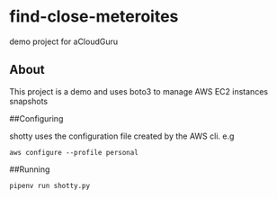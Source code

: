 # find-close-meteroites
demo project for aCloudGuru

## About

This project is a demo and uses boto3 to manage AWS EC2 instances snapshots


##Configuring

shotty uses the configuration file created by the AWS cli. e.g

`aws configure --profile personal`

##Running

`pipenv run shotty.py`


